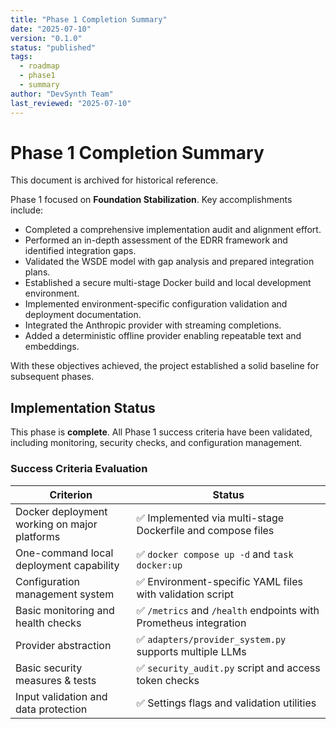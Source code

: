 ```yaml
---
title: "Phase 1 Completion Summary"
date: "2025-07-10"
version: "0.1.0"
status: "published"
tags:
  - roadmap
  - phase1
  - summary
author: "DevSynth Team"
last_reviewed: "2025-07-10"
---
```


# Phase 1 Completion Summary
This document is archived for historical reference.

Phase 1 focused on **Foundation Stabilization**. Key accomplishments include:

- Completed a comprehensive implementation audit and alignment effort.
- Performed an in-depth assessment of the EDRR framework and identified integration gaps.
- Validated the WSDE model with gap analysis and prepared integration plans.
- Established a secure multi-stage Docker build and local development environment.
- Implemented environment-specific configuration validation and deployment documentation.
- Integrated the Anthropic provider with streaming completions.
- Added a deterministic offline provider enabling repeatable text and embeddings.

With these objectives achieved, the project established a solid baseline for subsequent phases.
## Implementation Status

This phase is **complete**. All Phase 1 success criteria have been validated, including monitoring, security checks, and configuration management.

### Success Criteria Evaluation

| Criterion | Status |
|-----------|--------|
| Docker deployment working on major platforms | ✅ Implemented via multi-stage Dockerfile and compose files |
| One-command local deployment capability | ✅ `docker compose up -d` and `task docker:up` |
| Configuration management system | ✅ Environment-specific YAML files with validation script |
| Basic monitoring and health checks | ✅ `/metrics` and `/health` endpoints with Prometheus integration |
| Provider abstraction | ✅ `adapters/provider_system.py` supports multiple LLMs |
| Basic security measures & tests | ✅ `security_audit.py` script and access token checks |
| Input validation and data protection | ✅ Settings flags and validation utilities |

